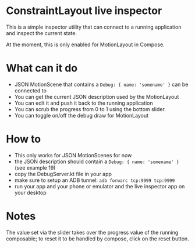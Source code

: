 # ConstraintLayout live inspector

This is a simple inspector utility that can connect to a running
application and inspect the current state.

At the moment, this is only enabled for MotionLayout in Compose.

# What can it do

- JSON MotionScene that contains a `Debug: { name: 'somename' }` can be connected to
- You can get the current JSON description used by the MotionLayout
- You can edit it and push it back to the running application
- You can scrub the progress from 0 to 1 using the bottom slider.
- You can toggle on/off the debug draw for MotionLayout

# How to

- This only works for JSON MotionScenes for now
- the JSON description should contain a `Debug: { name: 'somename' }` (see example 19)
- copy the DebugServer.kt file in your app
- make sure to setup an ADB tunnel: `adb forwarc tcp:9999 tcp:9999`
- run your app and your phone or emulator and the live inspector app on your desktop

# Notes

The value set via the slider takes over the progress value of the running composable;
to reset it to be handled by compose, click on the reset button.